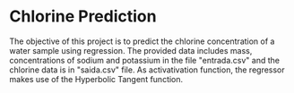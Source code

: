 # Chlorine Prediction

The objective of this project is to predict the chlorine concentration of a water sample using regression. The provided data includes mass, concentrations of sodium and potassium in the file "entrada.csv" and the chlorine data is in "saida.csv" file. As activativation function, the regressor makes use of the Hyperbolic Tangent function.
